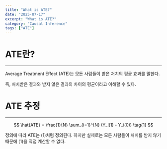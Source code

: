 ```yaml
---
title: "What is ATE?"
date: "2025-07-17"
excerpt: "What is ATE?"
category: "Causal Inference"
tags: ["ATE"]
---
```


# ATE란?
---

Average Treatment Effect (ATE)는 모든 사람들이 받은 처치의 평균 효과를 말한다.

즉, 처치받은 결과와 받지 않은 결과의 차이의 평균이라고 이해할 수 있다.

# ATE 추정
---

$$
\hat{ATE} = \frac{1}{N} \sum_{i=1}^{N} (Y_i(1) - Y_i(0)) \tag{1}
$$


정의에 따라 ATE는 (1)처럼 정의된다.
하지만 실제로는 모든 사람들이 처치를 받지 않기 때문에 (1)을 직접 계산할 수 없다.

